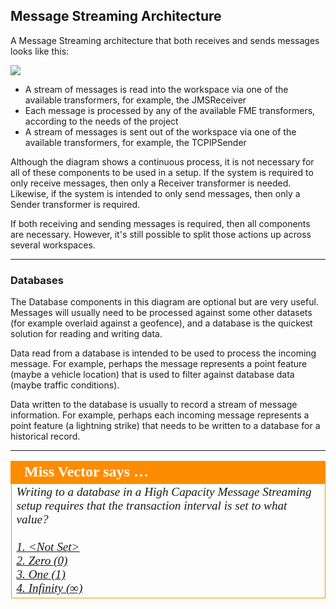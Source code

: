 ## Message Streaming Architecture ##

A Message Streaming architecture that both receives and sends messages looks like this:

![](./Images/Img4.035.MessageStreamingArchitecture.png)

- A stream of messages is read into the workspace via one of the available transformers, for example, the JMSReceiver
- Each message is processed by any of the available FME transformers, according to the needs of the project
- A stream of messages is sent out of the workspace via one of the available transformers, for example, the TCPIPSender

Although the diagram shows a continuous process, it is not necessary for all of these components to be used in a setup. If the system is required to only receive messages, then only a Receiver transformer is needed. Likewise, if the system is intended to only send messages, then only a Sender transformer is required. 

If both receiving and sending messages is required, then all components are necessary. However, it's still possible to split those actions up across several workspaces.  

---

### Databases ###
The Database components in this diagram are optional but are very useful. Messages will usually need to be processed against some other datasets (for example overlaid against a geofence), and a database is the quickest solution for reading and writing data.

Data read from a database is intended to be used to process the incoming message. For example, perhaps the message represents a point feature (maybe a vehicle location) that is used to filter against database data (maybe traffic conditions).

Data written to the database is usually to record a stream of message information. For example, perhaps each incoming message represents a point feature (a lightning strike) that needs to be written to a database for a historical record.

---

<table style="border-spacing: 0px">
<tr>
<td style="vertical-align:middle;background-color:darkorange;border: 2px solid darkorange">
<i class="fa fa-quote-left fa-lg fa-pull-left fa-fw" style="color:white;padding-right: 12px;vertical-align:text-top"></i>
<span style="color:white;font-size:x-large;font-weight: bold;font-family:serif">Miss Vector says …</span>
</td>
</tr>

<tr>
<td style="border: 1px solid darkorange">
<span style="font-family:serif; font-style:italic; font-size:larger">
Writing to a database in a High Capacity Message Streaming setup requires that the transaction interval is set to what value?
<br><br><a href="http://52.73.3.37/fmedatastreaming/Manual/QAResponse2017.fmw?chapter=24&question=8&answer=1&DestDataset_TEXTLINE=C%3A%5CFMEOutput%5CQAResponse.html">1. &lt;Not Set&gt;</a>
<br><a href="http://52.73.3.37/fmedatastreaming/Manual/QAResponse2017.fmw?chapter=24&question=8&answer=2&DestDataset_TEXTLINE=C%3A%5CFMEOutput%5CQAResponse.html">2. Zero (0)</a>
<br><a href="http://52.73.3.37/fmedatastreaming/Manual/QAResponse2017.fmw?chapter=24&question=8&answer=3&DestDataset_TEXTLINE=C%3A%5CFMEOutput%5CQAResponse.html">3. One (1)</a>
<br><a href="http://52.73.3.37/fmedatastreaming/Manual/QAResponse2017.fmw?chapter=24&question=8&answer=4&DestDataset_TEXTLINE=C%3A%5CFMEOutput%5CQAResponse.html">4. Infinity (&infin;)</a>
</span>
</td>
</tr>
</table>